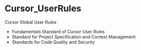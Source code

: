 # Cursor_UserRules

Cursor Global User Rules

- Fundamentals Standard of Cursor User Rules
- Standard for Project Specification and Context Management
- Standards for Code Quality and Security
